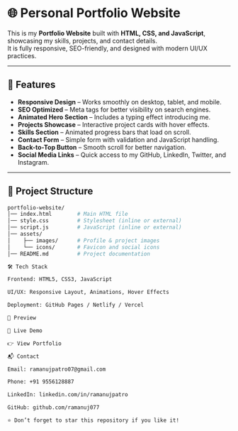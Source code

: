 # 🌐 Personal Portfolio Website

This is my **Portfolio Website** built with **HTML, CSS, and JavaScript**, showcasing my skills, projects, and contact details.  
It is fully responsive, SEO-friendly, and designed with modern UI/UX practices.

---

## 🚀 Features

- **Responsive Design** – Works smoothly on desktop, tablet, and mobile.  
- **SEO Optimized** – Meta tags for better visibility on search engines.  
- **Animated Hero Section** – Includes a typing effect introducing me.  
- **Projects Showcase** – Interactive project cards with hover effects.  
- **Skills Section** – Animated progress bars that load on scroll.  
- **Contact Form** – Simple form with validation and JavaScript handling.  
- **Back-to-Top Button** – Smooth scroll for better navigation.  
- **Social Media Links** – Quick access to my GitHub, LinkedIn, Twitter, and Instagram.  

---

## 📂 Project Structure

```bash
portfolio-website/
│── index.html        # Main HTML file
│── style.css         # Stylesheet (inline or external)
│── script.js         # JavaScript (inline or external)
│── assets/
│    ├── images/      # Profile & project images
│    └── icons/       # Favicon and social icons
│── README.md         # Project documentation

🛠️ Tech Stack

Frontend: HTML5, CSS3, JavaScript

UI/UX: Responsive Layout, Animations, Hover Effects

Deployment: GitHub Pages / Netlify / Vercel

📸 Preview

🔗 Live Demo

👉 View Portfolio

📬 Contact

Email: ramanujpatro07@gmail.com

Phone: +91 9556128887

LinkedIn: linkedin.com/in/ramanujpatro

GitHub: github.com/ramanuj077

⭐ Don’t forget to star this repository if you like it!
